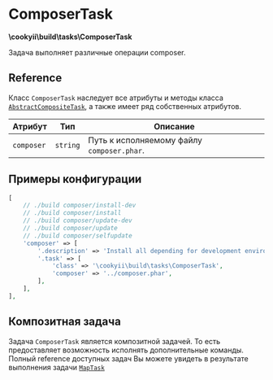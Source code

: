 ComposerTask
============

**\cookyii\build\tasks\ComposerTask**

Задача выполняет различные операции composer.

Reference
---------

Класс `ComposerTask` наследует все атрибуты и методы класса [`AbstractCompositeTask`][], а также имеет ряд собственных атрибутов.

| Атрибут | Тип | Описание | 
| ------- | --- | -------- |
| `composer` | `string` | Путь к исполняемому файлу `composer.phar`. |

Примеры конфигурации
--------------------
```php
[
    // ./build composer/install-dev
    // ./build composer/install
    // ./build composer/update-dev
    // ./build composer/update
    // ./build composer/selfupdate
    'composer' => [
        '.description' => 'Install all depending for development environment (with `require-dev`)',
        '.task' => [
            'class' => '\cookyii\build\tasks\ComposerTask',
            'composer' => '../composer.phar',
        ],
    ],
],
```

Композитная задача
------------------

Задача `ComposerTask` является композитной задачей. То есть предоставляет возможность исполнять дополнительные команды.
Полный reference доступных задач Вы можете увидеть в результате выполнения задачи [`MapTask`][]

[`AbstractCompositeTask`]: 03-reference-abstract-composite-task.md
[`MapTask`]: 03-reference-task-map.md
